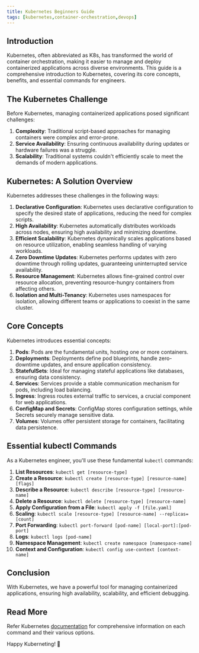 ```yaml
---
title: Kubernetes Beginners Guide
tags: [kubernetes,container-orchestration,devops]
---
```


## Introduction

Kubernetes, often abbreviated as K8s, has transformed the world of container orchestration, making it easier to manage and deploy containerized applications across diverse environments. This guide is a comprehensive introduction to Kubernetes, covering its core concepts, benefits, and essential commands for engineers.

## The Kubernetes Challenge

Before Kubernetes, managing containerized applications posed significant challenges:

1. **Complexity**: Traditional script-based approaches for managing containers were complex and error-prone.
2. **Service Availability**: Ensuring continuous availability during updates or hardware failures was a struggle.
3. **Scalability**: Traditional systems couldn't efficiently scale to meet the demands of modern applications.

## Kubernetes: A Solution Overview

Kubernetes addresses these challenges in the following ways:

1. **Declarative Configuration**: Kubernetes uses declarative configuration to specify the desired state of applications, reducing the need for complex scripts.
2. **High Availability**: Kubernetes automatically distributes workloads across nodes, ensuring high availability and minimizing downtime.
3. **Efficient Scalability**: Kubernetes dynamically scales applications based on resource utilization, enabling seamless handling of varying workloads.
4. **Zero Downtime Updates**: Kubernetes performs updates with zero downtime through rolling updates, guaranteeing uninterrupted service availability.
5. **Resource Management**: Kubernetes allows fine-grained control over resource allocation, preventing resource-hungry containers from affecting others.
6. **Isolation and Multi-Tenancy**: Kubernetes uses namespaces for isolation, allowing different teams or applications to coexist in the same cluster.

## Core Concepts

Kubernetes introduces essential concepts:

1. **Pods**: Pods are the fundamental units, hosting one or more containers.
2. **Deployments**: Deployments define pod blueprints, handle zero-downtime updates, and ensure application consistency.
3. **StatefulSets**: Ideal for managing stateful applications like databases, ensuring data consistency.
4. **Services**: Services provide a stable communication mechanism for pods, including load balancing.
5. **Ingress**: Ingress routes external traffic to services, a crucial component for web applications.
6. **ConfigMap and Secrets**: ConfigMap stores configuration settings, while Secrets securely manage sensitive data.
7. **Volumes**: Volumes offer persistent storage for containers, facilitating data persistence.

## Essential kubectl Commands

As a Kubernetes engineer, you'll use these fundamental `kubectl` commands:

1. **List Resources**: `kubectl get [resource-type]`
2. **Create a Resource**: `kubectl create [resource-type] [resource-name] [flags]`
3. **Describe a Resource**: `kubectl describe [resource-type] [resource-name]`
4. **Delete a Resource**: `kubectl delete [resource-type] [resource-name]`
5. **Apply Configuration from a File**: `kubectl apply -f [file.yaml]`
6. **Scaling**: `kubectl scale [resource-type] [resource-name] --replicas=[count]`
7. **Port Forwarding**: `kubectl port-forward [pod-name] [local-port]:[pod-port]`
8. **Logs**: `kubectl logs [pod-name]`
9. **Namespace Management**: `kubectl create namespace [namespace-name]`
10. **Context and Configuration**: `kubectl config use-context [context-name]`

## Conclusion

With Kubernetes, we have a powerful tool for managing containerized applications, ensuring high availability, scalability, and efficient debugging.

## Read More

Refer Kubernetes [documentation](https://kubernetes.io/docs/) for comprehensive information on each command and their various options.

Happy Kuberneting! 🚀

